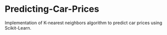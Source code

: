 # Predicting-Car-Prices
Implementation of K-nearest neighbors algorithm to predict car prices using Scikit-Learn.
